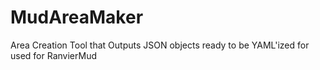 # MudAreaMaker

Area Creation Tool that Outputs JSON objects ready to be YAML'ized for used for RanvierMud
